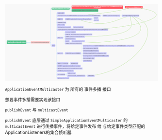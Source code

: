 ![SpringBootApplication](springboot流程图.assets/SpringBootApplication.png)



`ApplicationEventMulticaster` 为 所有的 事件多播 接口

想要事件多播需要实现该接口



`publishEvent`  与   `multicastEvent`

`publishEvent` 底层通过  `SimpleApplicationEventMulticaster` 的  `multicastEvent`  进行传播事件，将给定事件发布 给 与给定事件类型匹配的ApplicationListeners的集合侦听器.





